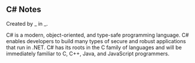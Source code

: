 
## C# Notes

Created by _ in _.

C# is a modern, object-oriented, and type-safe programming language.
C# enables developers to build many types of secure and robust applications that run in .NET.
C# has its roots in the C family of languages and will be immediately familiar to C, C++, Java, and JavaScript programmers.
